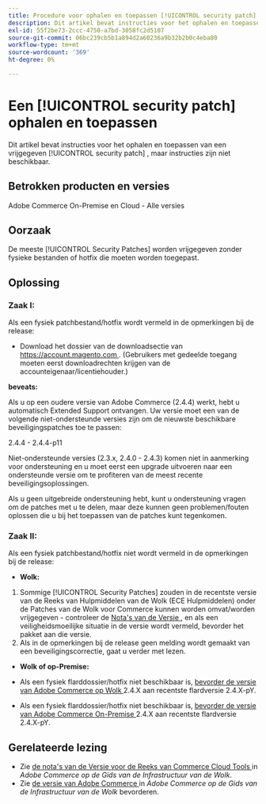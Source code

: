 ```yaml
---
title: Procedure voor ophalen en toepassen [!UICONTROL security patch]
description: Dit artikel bevat instructies voor het ophalen en toepassen van een vrijgegeven [!UICONTROL security patch] , maar instructies zijn niet beschikbaar.
exl-id: 55f2be73-2ccc-4750-a7bd-3058fc2d5107
source-git-commit: 06bc239cb5b1a894d2a60236a9b32b2b0c4eba80
workflow-type: tm+mt
source-wordcount: '369'
ht-degree: 0%

---
```


# Een [!UICONTROL security patch] ophalen en toepassen

Dit artikel bevat instructies voor het ophalen en toepassen van een vrijgegeven [!UICONTROL security patch] , maar instructies zijn niet beschikbaar.

## Betrokken producten en versies

Adobe Commerce On-Premise en Cloud - Alle versies

## Oorzaak

De meeste [!UICONTROL Security Patches] worden vrijgegeven zonder fysieke bestanden of hotfix die moeten worden toegepast.

## Oplossing


### Zaak I:

Als een fysiek patchbestand/hotfix wordt vermeld in de opmerkingen bij de release:

* Download het dossier van de downloadsectie van [ https://account.magento.com ](https://account.magento.com/downloads/view/). (Gebruikers met gedeelde toegang moeten eerst downloadrechten krijgen van de accounteigenaar/licentiehouder.)

**beveats:**

Als u op een oudere versie van Adobe Commerce (2.4.4) werkt, hebt u automatisch Extended Support ontvangen. Uw versie moet een van de volgende niet-ondersteunde versies zijn om de nieuwste beschikbare beveiligingspatches toe te passen:

2.4.4 - 2.4.4-p11

Niet-ondersteunde versies (2.3.x, 2.4.0 - 2.4.3) komen niet in aanmerking voor ondersteuning en u moet eerst een upgrade uitvoeren naar een ondersteunde versie om te profiteren van de meest recente beveiligingsoplossingen.

Als u geen uitgebreide ondersteuning hebt, kunt u ondersteuning vragen om de patches met u te delen, maar deze kunnen geen problemen/fouten oplossen die u bij het toepassen van de patches kunt tegenkomen.

### Zaak II:

Als een fysiek patchbestand/hotfix niet wordt vermeld in de opmerkingen bij de release:

* **Wolk:**

1. Sommige [!UICONTROL Security Patches] zouden in de recentste versie van de Reeks van Hulpmiddelen van de Wolk (ECE Hulpmiddelen) onder de Patches van de Wolk voor Commerce kunnen worden omvat/worden vrijgegeven - controleer de [ Nota&#39;s van de Versie ](https://experienceleague.adobe.com/en/docs/commerce-cloud-service/user-guide/release-notes/cloud-tools-suite), en als een veiligheidsmoeilijke situatie in de versie wordt vermeld, bevorder het pakket aan die versie.
1. Als in de opmerkingen bij de release geen melding wordt gemaakt van een beveiligingscorrectie, gaat u verder met lezen.

* **Wolk of op-Premise:**

* Als een fysiek flarddossier/hotfix niet beschikbaar is, [ bevorder de versie van Adobe Commerce op Wolk ](https://experienceleague.adobe.com/en/docs/commerce-cloud-service/user-guide/develop/upgrade/commerce-version) 2.4.X aan recentste flardversie 2.4.X-pY.
* Als een fysiek flarddossier/hotfix niet beschikbaar is, [ bevorder de versie van Adobe Commerce On-Premise ](https://experienceleague.adobe.com/en/docs/commerce-operations/upgrade-guide/implementation/perform-upgrade) 2.4.X aan recentste flardversie 2.4.X-pY.

## Gerelateerde lezing

* Zie [ de nota&#39;s van de Versie voor de Reeks van Commerce Cloud Tools ](https://experienceleague.adobe.com/en/docs/commerce-cloud-service/user-guide/release-notes/cloud-tools-suite) in *Adobe Commerce op de Gids van de Infrastructuur van de Wolk*.
* Zie [ de versie van Adobe Commerce ](https://experienceleague.adobe.com/en/docs/commerce-cloud-service/user-guide/develop/upgrade/commerce-version) in *Adobe Commerce op de Gids van de Infrastructuur van de Wolk* bevorderen.
